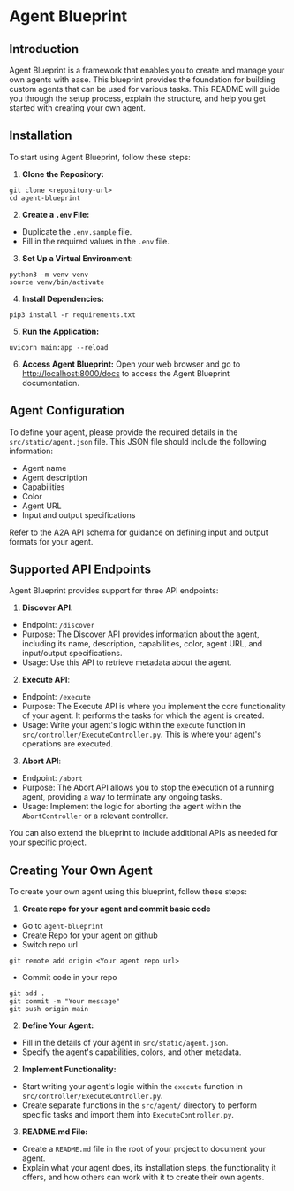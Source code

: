 # Agent Blueprint

## Introduction

Agent Blueprint is a framework that enables you to create and manage your own agents with ease. This blueprint provides the foundation for building custom agents that can be used for various tasks. This README will guide you through the setup process, explain the structure, and help you get started with creating your own agent.

## Installation

To start using Agent Blueprint, follow these steps:

1. **Clone the Repository:**
```
git clone <repository-url>
cd agent-blueprint
```
2. **Create a `.env` File:**
- Duplicate the `.env.sample` file.
- Fill in the required values in the `.env` file.

3. **Set Up a Virtual Environment:**
```
python3 -m venv venv
source venv/bin/activate
```
4. **Install Dependencies:**
```
pip3 install -r requirements.txt
```
5. **Run the Application:**
```
uvicorn main:app --reload
```
6. **Access Agent Blueprint:**
Open your web browser and go to [http://localhost:8000/docs](http://localhost:8000/docs) to access the Agent Blueprint documentation.

## Agent Configuration

To define your agent, please provide the required details in the `src/static/agent.json` file. This JSON file should include the following information:

- Agent name
- Agent description
- Capabilities
- Color
- Agent URL
- Input and output specifications

Refer to the A2A API schema for guidance on defining input and output formats for your agent.

## Supported API Endpoints

Agent Blueprint provides support for three API endpoints:

1. **Discover API**:
- Endpoint: `/discover`
- Purpose: The Discover API provides information about the agent, including its name, description, capabilities, color, agent URL, and input/output specifications.
- Usage: Use this API to retrieve metadata about the agent.

2. **Execute API**:
- Endpoint: `/execute`
- Purpose: The Execute API is where you implement the core functionality of your agent. It performs the tasks for which the agent is created.
- Usage: Write your agent's logic within the `execute` function in `src/controller/ExecuteController.py`. This is where your agent's operations are executed.

3. **Abort API**:
- Endpoint: `/abort`
- Purpose: The Abort API allows you to stop the execution of a running agent, providing a way to terminate any ongoing tasks.
- Usage: Implement the logic for aborting the agent within the `AbortController` or a relevant controller.

You can also extend the blueprint to include additional APIs as needed for your specific project.


## Creating Your Own Agent

To create your own agent using this blueprint, follow these steps:

1. **Create repo for your agent and commit basic code**
- Go to `agent-blueprint`
- Create Repo for your agent on github
- Switch repo url
```
git remote add origin <Your agent repo url>
```
- Commit code in your repo
```
git add .
git commit -m "Your message"
git push origin main
```

2. **Define Your Agent:**
- Fill in the details of your agent in `src/static/agent.json`.
- Specify the agent's capabilities, colors, and other metadata.

2. **Implement Functionality:**
- Start writing your agent's logic within the `execute` function in `src/controller/ExecuteController.py`.
- Create separate functions in the `src/agent/` directory to perform specific tasks and import them into `ExecuteController.py`.

3. **README.md File:**
- Create a `README.md` file in the root of your project to document your agent.
- Explain what your agent does, its installation steps, the functionality it offers, and how others can work with it to create their own agents.
